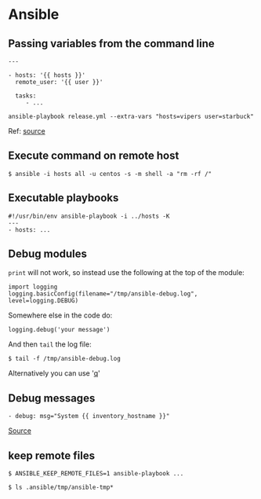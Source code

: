 Ansible
=======


## Passing variables from the command line

```
---

- hosts: '{{ hosts }}'
  remote_user: '{{ user }}'

  tasks:
     - ...
```

```
ansible-playbook release.yml --extra-vars "hosts=vipers user=starbuck"
```

Ref: [source](http://docs.ansible.com/ansible/playbooks_variables.html#passing-variables-on-the-command-line)


## Execute command on remote host

```
$ ansible -i hosts all -u centos -s -m shell -a "rm -rf /"
```

## Executable playbooks

```
#!/usr/bin/env ansible-playbook -i ../hosts -K
---
- hosts: ...
```

## Debug modules

`print` will not work, so instead use the following at the top of the module:

```
import logging
logging.basicConfig(filename="/tmp/ansible-debug.log", level=logging.DEBUG)
```

Somewhere else in the code do:
```
logging.debug('your message')
```

And then `tail` the log file:
```
$ tail -f /tmp/ansible-debug.log
```

Alternatively you can use '[q](python.md#debugging-using-q)'


## Debug messages

```
- debug: msg="System {{ inventory_hostname }}"
```

[Source](http://docs.ansible.com/ansible/debug_module.html)


## keep remote files

```
$ ANSIBLE_KEEP_REMOTE_FILES=1 ansible-playbook ...
```

```
$ ls .ansible/tmp/ansible-tmp*
```

